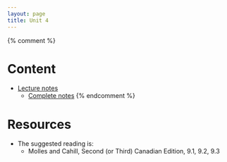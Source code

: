 ```yaml
---
layout: page
title: Unit 4
---
```


{% comment %} 
# Content

* [Lecture notes](materials/life_history.handouts.pdf)
    * [Complete notes](materials/life_history.complete.pdf)
{% endcomment %} 

# Resources

* The suggested reading is:
  * Molles and Cahill, Second (or Third) Canadian Edition, 9.1, 9.2, 9.3

